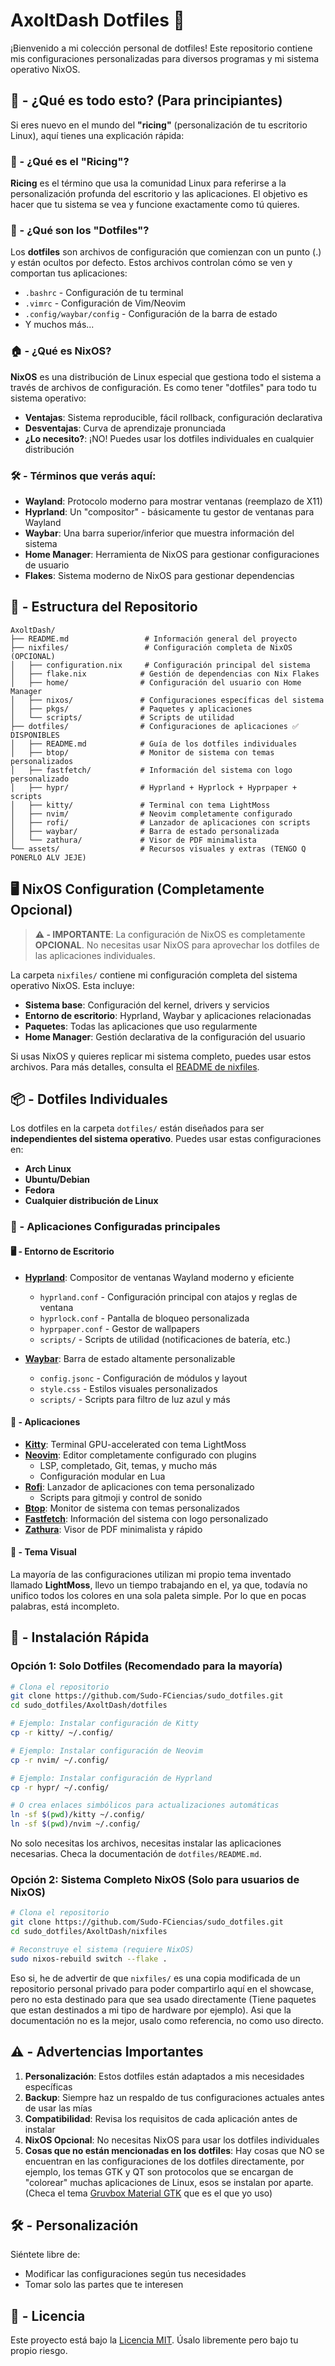 # AxoltDash Dotfiles 🔧

¡Bienvenido a mi colección personal de dotfiles! Este repositorio contiene mis configuraciones personalizadas para diversos programas y mi sistema operativo NixOS.

## 🤔 - ¿Qué es todo esto? (Para principiantes)

Si eres nuevo en el mundo del **"ricing"** (personalización de tu escritorio Linux), aquí tienes una explicación rápida:

### 🎨 - ¿Qué es el "Ricing"?
**Ricing** es el término que usa la comunidad Linux para referirse a la personalización profunda del escritorio y las aplicaciones. El objetivo es hacer que tu sistema se vea y funcione exactamente como tú quieres.

### 📄 - ¿Qué son los "Dotfiles"?
Los **dotfiles** son archivos de configuración que comienzan con un punto (.) y están ocultos por defecto. Estos archivos controlan cómo se ven y comportan tus aplicaciones:
- `.bashrc` - Configuración de tu terminal
- `.vimrc` - Configuración de Vim/Neovim
- `.config/waybar/config` - Configuración de la barra de estado
- Y muchos más...

### 🏠 - ¿Qué es NixOS?
**NixOS** es una distribución de Linux especial que gestiona todo el sistema a través de archivos de configuración. Es como tener "dotfiles" para todo tu sistema operativo:
- **Ventajas**: Sistema reproducible, fácil rollback, configuración declarativa
- **Desventajas**: Curva de aprendizaje pronunciada
- **¿Lo necesito?**: ¡NO! Puedes usar los dotfiles individuales en cualquier distribución

### 🛠️ - Términos que verás aquí:
- **Wayland**: Protocolo moderno para mostrar ventanas (reemplazo de X11)
- **Hyprland**: Un "compositor" - básicamente tu gestor de ventanas para Wayland
- **Waybar**: Una barra superior/inferior que muestra información del sistema
- **Home Manager**: Herramienta de NixOS para gestionar configuraciones de usuario
- **Flakes**: Sistema moderno de NixOS para gestionar dependencias

## 📁 - Estructura del Repositorio

```
AxoltDash/
├── README.md                 # Información general del proyecto
├── nixfiles/                 # Configuración completa de NixOS (OPCIONAL)
│   ├── configuration.nix     # Configuración principal del sistema
│   ├── flake.nix            # Gestión de dependencias con Nix Flakes
│   ├── home/                # Configuración del usuario con Home Manager
│   ├── nixos/               # Configuraciones específicas del sistema
│   ├── pkgs/                # Paquetes y aplicaciones
│   └── scripts/             # Scripts de utilidad
├── dotfiles/                # Configuraciones de aplicaciones ✅ DISPONIBLES
│   ├── README.md            # Guía de los dotfiles individuales
│   ├── btop/                # Monitor de sistema con temas personalizados
│   ├── fastfetch/           # Información del sistema con logo personalizado
│   ├── hypr/                # Hyprland + Hyprlock + Hyprpaper + scripts
│   ├── kitty/               # Terminal con tema LightMoss
│   ├── nvim/                # Neovim completamente configurado
│   ├── rofi/                # Lanzador de aplicaciones con scripts
│   ├── waybar/              # Barra de estado personalizada
│   └── zathura/             # Visor de PDF minimalista
└── assets/                  # Recursos visuales y extras (TENGO Q PONERLO ALV JEJE)
```

## 🖥️ NixOS Configuration (Completamente Opcional)

> **⚠️ - IMPORTANTE**: La configuración de NixOS es completamente **OPCIONAL**. No necesitas usar NixOS para aprovechar los dotfiles de las aplicaciones individuales.

La carpeta `nixfiles/` contiene mi configuración completa del sistema operativo NixOS. Esta incluye:

- **Sistema base**: Configuración del kernel, drivers y servicios
- **Entorno de escritorio**: Hyprland, Waybar y aplicaciones relacionadas
- **Paquetes**: Todas las aplicaciones que uso regularmente
- **Home Manager**: Gestión declarativa de la configuración del usuario

Si usas NixOS y quieres replicar mi sistema completo, puedes usar estos archivos. Para más detalles, consulta el [README de nixfiles](nixfiles/README.md).

## 📦 - Dotfiles Individuales

Los dotfiles en la carpeta `dotfiles/` están diseñados para ser **independientes del sistema operativo**. Puedes usar estas configuraciones en:

- **Arch Linux**
- **Ubuntu/Debian**  
- **Fedora**
- **Cualquier distribución de Linux**

### 🎯 - Aplicaciones Configuradas principales

#### 🖥️ - **Entorno de Escritorio**
- **[Hyprland](dotfiles/hypr/)**: Compositor de ventanas Wayland moderno y eficiente
  - `hyprland.conf` - Configuración principal con atajos y reglas de ventana
  - `hyprlock.conf` - Pantalla de bloqueo personalizada
  - `hyprpaper.conf` - Gestor de wallpapers
  - `scripts/` - Scripts de utilidad (notificaciones de batería, etc.)

- **[Waybar](dotfiles/waybar/)**: Barra de estado altamente personalizable
  - `config.jsonc` - Configuración de módulos y layout
  - `style.css` - Estilos visuales personalizados
  - `scripts/` - Scripts para filtro de luz azul y más

#### 🚀 - **Aplicaciones**
- **[Kitty](dotfiles/kitty/)**: Terminal GPU-accelerated con tema LightMoss
- **[Neovim](dotfiles/nvim/)**: Editor completamente configurado con plugins
  - LSP, completado, Git, temas, y mucho más
  - Configuración modular en Lua
- **[Rofi](dotfiles/rofi/)**: Lanzador de aplicaciones con tema personalizado
  - Scripts para gitmoji y control de sonido
- **[Btop](dotfiles/btop/)**: Monitor de sistema con temas personalizados
- **[Fastfetch](dotfiles/fastfetch/)**: Información del sistema con logo personalizado
- **[Zathura](dotfiles/zathura/)**: Visor de PDF minimalista y rápido

#### 🎨 - **Tema Visual**
La mayoría de las configuraciones utilizan mi propio tema inventado llamado **LightMoss**, llevo un tiempo trabajando en el, ya que, todavía no unifico todos los colores en una sola paleta simple. Por lo que en pocas palabras, está incompleto.

## 🚀 - Instalación Rápida

### Opción 1: Solo Dotfiles (Recomendado para la mayoría)

```bash
# Clona el repositorio
git clone https://github.com/Sudo-FCiencias/sudo_dotfiles.git
cd sudo_dotfiles/AxoltDash/dotfiles

# Ejemplo: Instalar configuración de Kitty
cp -r kitty/ ~/.config/

# Ejemplo: Instalar configuración de Neovim
cp -r nvim/ ~/.config/

# Ejemplo: Instalar configuración de Hyprland
cp -r hypr/ ~/.config/

# O crea enlaces simbólicos para actualizaciones automáticas
ln -sf $(pwd)/kitty ~/.config/
ln -sf $(pwd)/nvim ~/.config/
```
No solo necesitas los archivos, necesitas instalar las aplicaciones necesarias. Checa la documentación de `dotfiles/README.md`.

### Opción 2: Sistema Completo NixOS (Solo para usuarios de NixOS)

```bash
# Clona el repositorio
git clone https://github.com/Sudo-FCiencias/sudo_dotfiles.git
cd sudo_dotfiles/AxoltDash/nixfiles

# Reconstruye el sistema (requiere NixOS)
sudo nixos-rebuild switch --flake .
```
Eso si, he de advertir de que `nixfiles/` es una copia modificada de un repositorio personal privado para poder compartirlo aquí en el showcase, pero no esta destinado para que sea usado directamente (Tiene paquetes que estan destinados a mi tipo de hardware por ejemplo). Asi que la documentación no es la mejor, usalo como referencia, no como uso directo. 

## ⚠️ - Advertencias Importantes

1. **Personalización**: Estos dotfiles están adaptados a mis necesidades específicas
2. **Backup**: Siempre haz un respaldo de tus configuraciones actuales antes de usar las mías
3. **Compatibilidad**: Revisa los requisitos de cada aplicación antes de instalar
4. **NixOS Opcional**: No necesitas NixOS para usar los dotfiles individuales
5. **Cosas que no están mencionadas en los dotfiles**: Hay cosas que NO se encuentran en las configuraciones de los dotfiles directamente, por ejemplo, los temas GTK y QT son protocolos que se encargan de "colorear" muchas aplicaciones de Linux, esos se instalan por aparte. (Checa el tema [Gruvbox Material GTK](https://github.com/TheGreatMcPain/gruvbox-material-gtk) que es el que yo uso)

## 🛠️ - Personalización

Siéntete libre de:
- Modificar las configuraciones según tus necesidades
- Tomar solo las partes que te interesen

## 📄 - Licencia

Este proyecto está bajo la [Licencia MIT](../LICENSE). Úsalo libremente pero bajo tu propio riesgo.